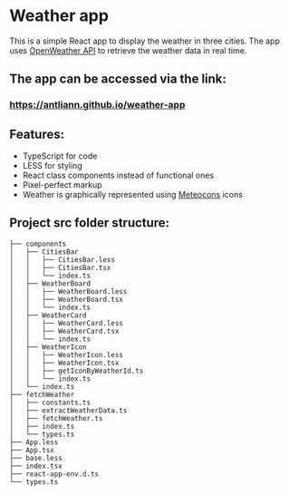 # Weather app

This is a simple React app to display the weather in three cities.
The app uses [OpenWeather API](https://openweathermap.org/api) to retrieve the weather data in real time.

## The app can be accessed via the link:

### https://antliann.github.io/weather-app


## Features:
- TypeScript for code
- LESS for styling
- React class components instead of functional ones
- Pixel-perfect markup
- Weather is graphically represented using [Meteocons](https://bas.dev/work/meteocons) icons

## Project src folder structure:
```
├── components
│   ├── CitiesBar
│   │   ├── CitiesBar.less
│   │   ├── CitiesBar.tsx
│   │   └── index.ts
│   ├── WeatherBoard
│   │   ├── WeatherBoard.less
│   │   ├── WeatherBoard.tsx
│   │   └── index.ts
│   ├── WeatherCard
│   │   ├── WeatherCard.less
│   │   ├── WeatherCard.tsx
│   │   └── index.ts
│   ├── WeatherIcon
│   │   ├── WeatherIcon.less
│   │   ├── WeatherIcon.tsx
│   │   ├── getIconByWeatherId.ts
│   │   └── index.ts
│   └── index.ts
├── fetchWeather
│   ├── constants.ts
│   ├── extractWeatherData.ts
│   ├── fetchWeather.ts
│   ├── index.ts
│   └── types.ts
├── App.less
├── App.tsx
├── base.less
├── index.tsx
├── react-app-env.d.ts
└── types.ts
```
